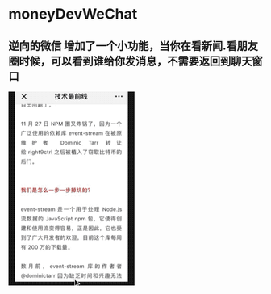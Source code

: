 # moneyDevWeChat

## 逆向的微信 增加了一个小功能，当你在看新闻.看朋友圈时候，可以看到谁给你发消息，不需要返回到聊天窗口

![截图](https://github.com/huangjianguohjg/moneyDevWeChat/raw/master/dsajhdfsa.gif)
